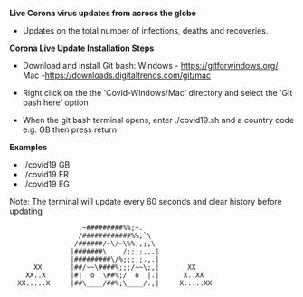 **Live Corona virus updates from across the globe**

- Updates on the total number of infections, deaths and recoveries.


**Corona Live Update Installation Steps**

- Download and install Git bash:
Windows - https://gitforwindows.org/ 
Mac -https://downloads.digitaltrends.com/git/mac 

- Right click on the the 'Covid-Windows/Mac' directory and select the 'Git bash here' option

- When the git bash terminal opens,  enter ./covid19.sh and a country code e.g. GB  then press return. 

**Examples** 
- ./covid19 GB 
- ./covid19 FR
- ./covid19 EG


Note: The terminal will update every 60 seconds and clear history before updating

                     .~#########%%;~.
                     /############%%;`\
                    /######/~\/~\%%;,;,\
                   |#######\    /;;;;.,.|
                   |#########\/%;;;;;.,.|
          XX       |##/~~\####%;;;/~~\;,|       XX
        XX..X      |#|  o  \##%;/  o  |.|      X..XX
      XX.....X     |##\____/##%;\____/.,|     X.....XX
